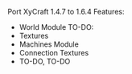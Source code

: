 Port XyCraft 1.4.7 to 1.6.4
Features:
- World Module
TO-DO:
- Textures
- Machines Module
- Connection Textures
- TO-DO, TO-DO
